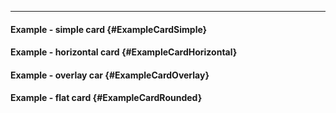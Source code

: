 ___

#### Example - simple card {#ExampleCardSimple}

<example name="ExampleCardSimple"></example>

#### Example - horizontal card {#ExampleCardHorizontal}

<example name="ExampleCardHorizontal"></example>

#### Example - overlay car {#ExampleCardOverlay}

<example name="ExampleCardOverlay"></example>

#### Example - flat card {#ExampleCardRounded}

<example name="ExampleCardRounded"></example>
